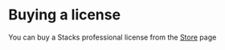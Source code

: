 # Buying a license

You can buy a Stacks professional license from the [Store](https://stacks.rocks/store/) page